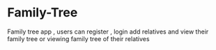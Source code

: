 # Family-Tree
Family tree app , users can register , login add relatives and view their family tree or viewing family tree of their relatives 
